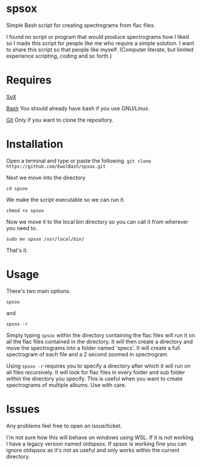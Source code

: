 # spsox
Simple Bash script for creating spectrograms from flac files. 

I found no script or program that would produce spectrograms how I liked so I made this script for people like me who require
a simple solution. I want to share this script so that people like myself. (Computer literate, but limited experience scripting, coding and so forth.)

# Requires

[SoX](http://sox.sourceforge.net/)

[Bash](https://www.gnu.org/software/bash/) 
You should already have bash if you use GNU/Linux. 

[Git](https://git-scm.com/download/linux) 
Only if you want to clone the repository.
# Installation

Open a terminal and type or paste the following.
`git clone https://github.com/EwolBash/spsox.git`

Next we move into the directory

`cd spsox`

We make the script executable so we can run it.

`chmod +x spsox`

Now we move it to the local bin directory so you can call it from wherever you need to.

`sudo mv spsox /usr/local/bin/`

That's it.

# Usage

There's two main options.

`spsox`

and

`spsox -r`

Simply typing `spsox` within the directory containing the flac files will run it on all the flac files contained in the directory.
It will then create a directory and move the spectrograms into a folder named 'specs'. It will create a full spectrogram of each file and a 2 second zoomed in spectrogram.

Using `spsox -r` requires you to specify a directory after which it will run on all files recursively. It will look for flac files in every folder and sub folder within the directory you specify. This is useful when you want to create spectrograms of multiple albums. Use with care.

# Issues

Any problems feel free to open an issue/ticket.

I'm not sure how this will behave on windows using WSL. If it is not working I have a legacy version named oldspsox. If spsox is working fine you can ignore oldspsox as it's not as useful and only works within the current directory.
